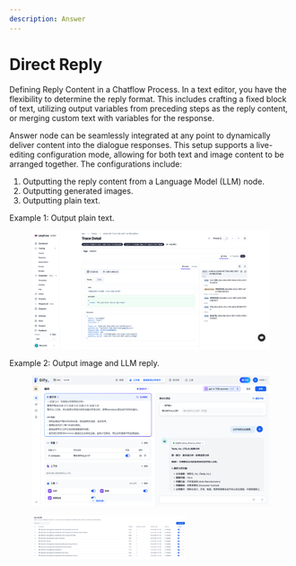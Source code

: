 ```yaml
---
description: Answer
---
```


# Direct Reply

Defining Reply Content in a Chatflow Process. In a text editor, you have the flexibility to determine the reply format. This includes crafting a fixed block of text, utilizing output variables from preceding steps as the reply content, or merging custom text with variables for the response.

Answer node can be seamlessly integrated at any point to dynamically deliver content into the dialogue responses. This setup supports a live-editing configuration mode, allowing for both text and image content to be arranged together. The configurations include:

1. Outputting the reply content from a Language Model (LLM) node.
2. Outputting generated images.
3. Outputting plain text.

Example 1: Output plain text.

<figure><img src="/en/.gitbook/assets/guides/workflow/image (8) (1).png" alt=""><figcaption></figcaption></figure>

Example 2: Output image and LLM reply.

<figure><img src="../../../.gitbook/assets/image (6) (1) (1) (1).png" alt=""><figcaption></figcaption></figure>

<figure><img src="/en/.gitbook/assets/guides/workflow/image (7) (1).png" alt="" width="275"><figcaption></figcaption></figure>
